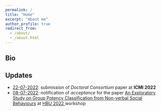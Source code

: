 ```yaml
---
permalink: /
title: "Home"
excerpt: "About me"
author_profile: true
redirect_from: 
  - /about/
  - /about.html
---
```

## Bio

## Updates

* <u>22-07-2022</u>: submission of *Doctoral Consortium* paper at **ICMI 2022**
* <u>08-07-2022</u>: notification of *acceptance* for the paper <a href='https://nicorb93.github.io/publication/HBU22'> An Exploratory Study on Group Potency Classification from Non-verbal Social Behaviours</a> at <a href='https://www.cmpe.boun.edu.tr/hbu/2022/'> HBU 2022 </a> workshop